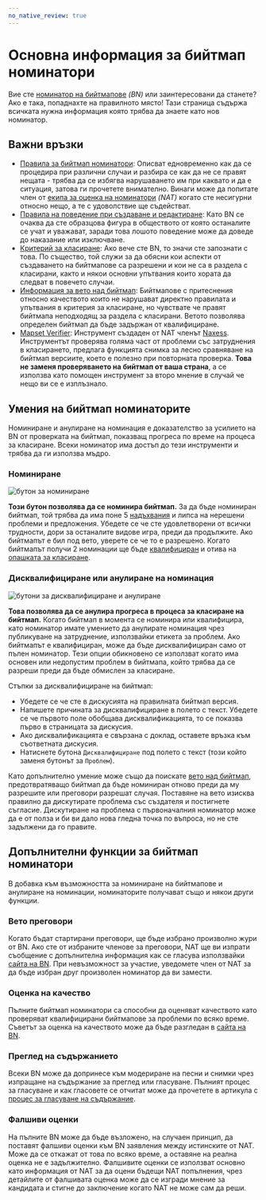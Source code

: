 ```yaml
---
no_native_review: true
---
```


# Основна информация за бийтмап номинатори

Вие сте [номинатор на бийтмапове](/wiki/People/The_Team/Beatmap_Nominators) *(BN)* или заинтересовани да станете? Ако е така, попаднахте на правилното място! Тази страница съдържа всичката нужна информация която трябва да знаете като нов номинатор.

## Важни връзки

- [Правила за бийтмап номинатори](/wiki/People/The_Team/Beatmap_Nominators/Rules): Описват едновременно как да се процедира при различни случаи и разбира се как да не се правят нещата - трябва да се избягва нарушаването им при каквато и да е ситуация, затова ги прочетете внимателно. Винаги може да попитате член от [екипа за оценка на номинатори](/wiki/People/The_Team/Nomination_Assessment_Team) *(NAT)* когато сте несигурни относно нещо, а те с удоволствие ще съдействат.
- [Правила на поведение при създаване и редактиране](/wiki/Rules/Code_of_Conduct_for_Modding_and_Mapping): Като BN се очаква да сте образцова фигура в обществото от която останалите се учат и уважават, заради това лошото поведение може да доведе до наказание или изключване.
- [Критерий за класиране](/wiki/Ranking_Criteria): Ако вече сте BN, то значи сте запознати с това. По същество, той служи за да обясни кои аспекти от създаването на бийтмапове са разрешени и кои не са в раздела с класирани, както и някои основни упътвания които хората да следват в повечето случаи.
- [Информация за вето над бийтмап](/wiki/People/The_Team/Beatmap_Nominators/Beatmap_Veto): Бийтмапове с притеснения относно качеството които не нарушават директно правилата и упътвания в критерия за класиране, но чувствате че правят бийтмапа неподходящ за раздела с класирани. Ветото позволява определен бийтмап да бъде задържан от квалифициране.
- [Mapset Verifier](https://osu.ppy.sh/community/forums/topics/943895): Инструмент създаден от NAT членът [Naxess](https://osu.ppy.sh/users/8129817). Инструментът проверява голяма част от проблеми със затруднения в класирането, предлага функцията снимка за лесно сравняване на бийтмап версиите, което е полезно при повторната проверка. **Това не заменя проверяването на бийтмап от ваша страна**, а се използва като помощен инструмент за второ мнение в случай че нещо ви се е изплъзнало.

## Умения на бийтмап номинаторите

Номиниране и анулиране на номинация е доказателство за усилието на BN от проверката на бийтмап, показващ прогреса по време на процеса за класиране. Всеки номинатор има достъп до тези инструменти и трябва да ги използва мъдро.

### Номиниране

![бутон за номиниране](img/nominate.png)

**Този бутон позволява да се номинира бийтмап.** За да бъде номиниран бийтмап, той трябва да има поне 5 [надъхвания](/wiki/Beatmap/Hype) и липса на нерешени проблеми и предложения. Убедете се че сте удовлетворени от всички трудности, дори за останалите видове игра, преди да продължите. Ако бийтмапът е бил под вето, уверете се че то е разрешено. Когато бийтмапът получи 2 номинации ще бъде [квалифициран](/wiki/Beatmap/Category#qualified) и отива на [опашката за класиране](/wiki/Beatmap_ranking_procedure/Ranking_queue).

### Дисквалифициране или анулиране на номинация

![бутони за дисквалифициране и анулиране](img/reset_dq.png)

**Това позволява да се анулира прогреса в процеса за класиране на бийтмап.** Когато бийтмап в момента се номинира или квалифицира, като номинатор имате умението да анулирате номинация чрез публикуване на затруднение, използвайки етикета за проблем. Ако бийтмапът е квалифициран, може да бъде дисквалифициран само от пълен номинатор. Тези опции обикновено се използват когато има основен или недопустим проблем в бийтмапа, който трябва да се разреши преди да бъде обмислен за класиране.

Стъпки за дисквалифициране на бийтмап:

- Убедете се че сте в дискусията на правилната бийтмап версия.
- Напишете причината за дисквалифициране в полето с текст. Убедете се че първото поле обобщава дисквалификацията, то се показва първо в страницата за дискусия.
- Ако дисквалификацията е свързана с доклад, оставете връзка към съответната дискусия.
- Натиснете бутона `Дисквалифициране` под полето с текст (този който заменя бутонът за `Проблем`).

Като допълнително умение може също да поискате [вето над бийтмап](/wiki/People/The_Team/Beatmap_Nominators/Beatmap_Veto), предотвратяващо бийтмап да бъде номиниран отново преди да му разрешите или преговори разрешат случая. Поставяне на вето изисква правилно да дискутирате проблема със създателя и постигнете съгласие. Дискутиране на проблема с първоначалния номинатор може да е от полза и би ви дало нова гледна точка по въпроса, но не сте задължени да го правите.

## Допълнителни функции за бийтмап номинатори

В добавка към възможността за номиниране на бийтмапове и анулиране на номинации, номинаторите получават също и някои други функции.

### Вето преговори

Когато бъдат стартирани преговори, ще бъде избрано произволно жури от BN. Ако сте от избраните членове за преговори, NAT ще ви изпрати съобщение с допълнителна информация как се гласува използвайки [сайта на BN](http://bn.mappersguild.com). При невъзможност за участие, уведомете член от NAT за да бъде избран друг произволен номинатор да ви замести.

### Оценка на качество

Пълните бийтмап номинатори са способни да оценяват качеството като проверяват квалифицирани бийтмапове за проблеми по всяко време. Съветът за оценка на качеството може да бъде разгледан в [сайта на BN](https://bn.mappersguild.com/qualityassurance).

### Преглед на съдържанието

Всеки BN може да допринесе към модериране на песни и снимки чрез изпращане на съдържание за преглед или гласуване. Пълният процес за гласуване и как гласовете се отчитат може да прочетете в артикула с [процес за гласуване на съдържание](/wiki/Rules/Content_Voting_Process).

### Фалшиви оценки

На пълните BN може да бъде възложено, на случаен принцип, да поставят фалшиви оценки към BN заявления между истинските от NAT. Може да се откажат от това по всяко време, а оставяне на реална оценка не е задължително. Фалшивите оценки се използват основно като информация от NAT за да оцени бъдещи NAT попълнения, чрез детайлите от фалшивата оценка може да се изгради мнение за кандидата и стигне до заключение когато NAT не може сам да реши.
